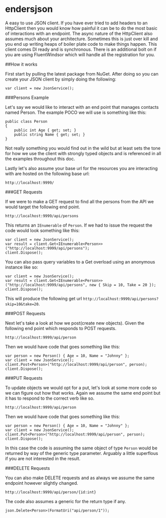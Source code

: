 # endersjson

A easy to use JSON client. If you have ever tried to add headers to an HttpClient then you would know how painful it can be to do 
the most basic of interactions with an endpoint. The async nature of the HttpClient also assumes much about your architecture. 
Sometimes this is just over kill and you end up writing heaps of boiler plate code to make things happen. This client comes DI
ready and is synchronous. There is an additional bolt on if you are using FluentWindsor which will handle all the registration 
for you. 

##How it works

First start by pulling the latest package from NuGet. After doing so you can create your JSON client by simply doing the following:

    var client = new JsonService();

###Persons Example

Let's say we would like to interact with an end point that manages contacts named Person. The example POCO we will use is something
like this: 

    public class Person
    {
        public int Age { get; set; }
        public string Name { get; set; }
    }

Not really something you would find out in the wild but at least sets the tone for how we use the client with strongly typed objects
and is referenced in all the examples throughout this doc. 

Lastly let's also assume your base url for the resources you are interacting with are hosted on the following base url:

    http://localhost:9999/

###GET Requests

If we were to make a GET request to find all the persons from the API we would target the following end point.

    http://localhost:9999/api/persons

This returns an `IEnumerable` of `Person`. If we had to issue the request the code would look something like this:

	var client = new JsonService();
	var result = client.Get<IEnumerable<Person>>("http://localhost:9999/api/persons");
	client.Dispose();

You can also pass query variables to a Get overload using an anonymous instance like so:

	var client = new JsonService();
	var result = client.Get<IEnumerable<Person>>("http://localhost:9999/api/persons", new { Skip = 10, Take = 20 });
	client.Dispose();

This will produce the following get url `http://localhost:9999/api/persons?skip=10&take=20`.

###POST Requests

Next let's take a look at how we post(create new objects). Given the following end point which responds to POST requests.

    http://localhost:9999/api/person

Then we would have code that goes something like this:

    var person = new Person() { Age = 10, Name = "Johnny" };
	var client = new JsonService();
	client.Post<Person>("http://localhost:9999/api/person", person);
	client.Dispose();

###PUT Requests

To update objects we would opt for a put, let's look at some more code so we can figure out how that works. Again we assume the 
same end point but it has to respond to the correct verb like so.

	http://localhost:9999/api/person

Then we would have code that goes something like this:

    var person = new Person() { Age = 10, Name = "Johnny" };
	var client = new JsonService();
	client.Put<Person>("http://localhost:9999/api/person", person);
	client.Dispose();

In this case the code is assuming the same object of type `Person` would be returned by way of the generic type parameter. Arguably a
little superflous if you are not interested in the result. 

###DELETE Requests

You can also make DELETE requests and as always we assume the same endpoint however slightly changed. 

	http://localhost:9999/api/person/{id:int}

The code also assumes a generic for the return type if any. 

	json.Delete<Person>(FormatUri("api/person/1"));




